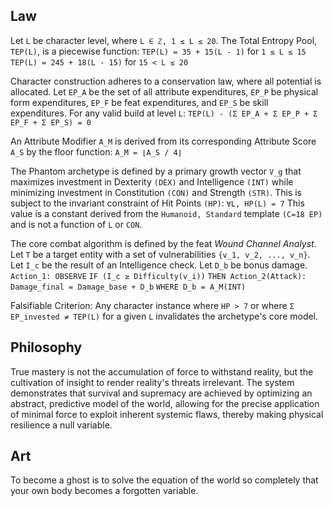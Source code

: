 ## Law
Let `L` be character level, where `L ∈ ℤ, 1 ≤ L ≤ 20`.
The Total Entropy Pool, `TEP(L)`, is a piecewise function:
`TEP(L) = 35 + 15(L - 1)` for `1 ≤ L ≤ 15`
`TEP(L) = 245 + 18(L - 15)` for `15 < L ≤ 20`

Character construction adheres to a conservation law, where all potential is allocated. Let `EP_A` be the set of all attribute expenditures, `EP_P` be physical form expenditures, `EP_F` be feat expenditures, and `EP_S` be skill expenditures. For any valid build at level `L`:
`TEP(L) - (Σ EP_A + Σ EP_P + Σ EP_F + Σ EP_S) = 0`

An Attribute Modifier `A_M` is derived from its corresponding Attribute Score `A_S` by the floor function:
`A_M = ⌊A_S / 4⌋`

The Phantom archetype is defined by a primary growth vector `V_g` that maximizes investment in Dexterity `(DEX)` and Intelligence `(INT)` while minimizing investment in Constitution `(CON)` and Strength `(STR)`. This is subject to the invariant constraint of Hit Points `(HP)`:
`∀L, HP(L) = 7`
This value is a constant derived from the `Humanoid, Standard` template `(C=18 EP)` and is not a function of `L` or `CON`.

The core combat algorithm is defined by the feat *Wound Channel Analyst*. Let `T` be a target entity with a set of vulnerabilities `{v_1, v_2, ..., v_n}`. Let `I_c` be the result of an Intelligence check. Let `D_b` be bonus damage.
`Action_1: OBSERVE`
`IF (I_c ≥ Difficulty(v_i))`
`THEN Action_2(Attack): Damage_final = Damage_base + D_b`
`WHERE D_b = A_M(INT)`

Falsifiable Criterion: Any character instance where `HP > 7` or where `Σ EP_invested ≠ TEP(L)` for a given `L` invalidates the archetype's core model.

## Philosophy
True mastery is not the accumulation of force to withstand reality, but the cultivation of insight to render reality's threats irrelevant. The system demonstrates that survival and supremacy are achieved by optimizing an abstract, predictive model of the world, allowing for the precise application of minimal force to exploit inherent systemic flaws, thereby making physical resilience a null variable.

## Art
To become a ghost is to solve the equation of the world so completely that your own body becomes a forgotten variable.
